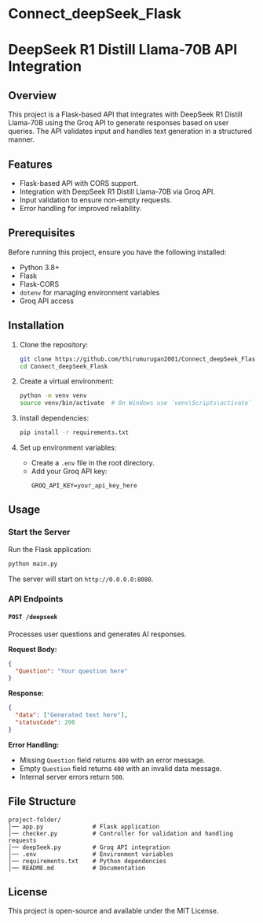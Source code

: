 # Connect_deepSeek_Flask
# DeepSeek R1 Distill Llama-70B API Integration

## Overview

This project is a Flask-based API that integrates with DeepSeek R1 Distill Llama-70B using the Groq API to generate responses based on user queries. The API validates input and handles text generation in a structured manner.

## Features

- Flask-based API with CORS support.
- Integration with DeepSeek R1 Distill Llama-70B via Groq API.
- Input validation to ensure non-empty requests.
- Error handling for improved reliability.

## Prerequisites

Before running this project, ensure you have the following installed:

- Python 3.8+
- Flask
- Flask-CORS
- `dotenv` for managing environment variables
- Groq API access

## Installation

1. Clone the repository:

   ```bash
   git clone https://github.com/thirumurugan2001/Connect_deepSeek_Flask.git
   cd Connect_deepSeek_Flask
   ```

2. Create a virtual environment:

   ```bash
   python -m venv venv
   source venv/bin/activate  # On Windows use `venv\Scripts\activate`
   ```

3. Install dependencies:

   ```bash
   pip install -r requirements.txt
   ```

4. Set up environment variables:

   - Create a `.env` file in the root directory.
   - Add your Groq API key:
     ```env
     GROQ_API_KEY=your_api_key_here
     ```

## Usage

### Start the Server

Run the Flask application:

```bash
python main.py
```

The server will start on `http://0.0.0.0:8080`.

### API Endpoints

#### `POST /deepseek`

Processes user questions and generates AI responses.

**Request Body:**

```json
{
  "Question": "Your question here"
}
```

**Response:**

```json
{
  "data": ["Generated text here"],
  "statusCode": 200
}
```

**Error Handling:**

- Missing `Question` field returns `400` with an error message.
- Empty `Question` field returns `400` with an invalid data message.
- Internal server errors return `500`.

## File Structure

```
project-folder/
│── app.py              # Flask application
│── checker.py          # Controller for validation and handling requests
│── deepSeek.py         # Groq API integration
│── .env                # Environment variables
│── requirements.txt    # Python dependencies
│── README.md           # Documentation
```

## License

This project is open-source and available under the MIT License.

